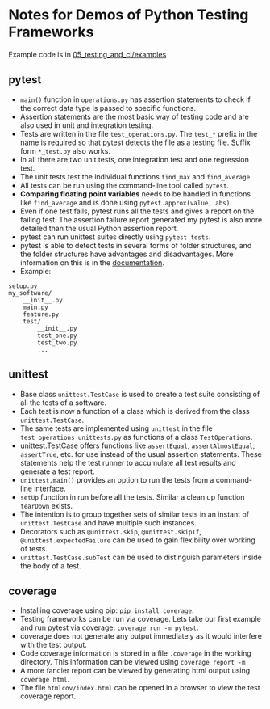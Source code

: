 # Notes for Demos of Python Testing Frameworks

Example code is in [05_testing_and_ci/examples](https://github.com/Simulation-Software-Engineering/Lecture-Material/blob/main/05_testing_and_ci/examples)

## pytest

- `main()` function in `operations.py` has assertion statements to check if the correct data type is passed to specific functions.
- Assertion statements are the most basic way of testing code and are also used in unit and integration testing.
- Tests are written in the file `test_operations.py`. The `test_*` prefix in the name is required so that pytest detects the file as a testing file. Suffix form `*_test.py` also works.
- In all there are two unit tests, one integration test and one regression test.
- The unit tests test the individual functions `find_max` and `find_average`.
- All tests can be run using the command-line tool called `pytest`.
- **Comparing floating point variables** needs to be handled in functions like `find_average` and is done using `pytest.approx(value, abs)`.
- Even if one test fails, pytest runs all the tests and gives a report on the failing test. The assertion failure report generated my pytest is also more detailed than the usual Python assertion report.
- pytest can run unittest suites directly using `pytest tests`.
- pytest is able to detect tests in several forms of folder structures, and the folder structures have advantages and disadvantages. More information on this is in the [documentation](https://docs.pytest.org/en/6.2.x/goodpractices.html#choosing-a-test-layout-import-rules).
- Example:

```
setup.py
my_software/
    __init__.py
    main.py
    feature.py
    test/
        __init__.py
        test_one.py
        test_two.py
        ...
```

## unittest

- Base class `unittest.TestCase` is used to create a test suite consisting of all the tests of a software.
- Each test is now a function of a class which is derived from the class `unittest.TestCase`.
- The same tests are implemented using `unittest` in the file `test_operations_unittests.py` as functions of a class `TestOperations`.
- unittest.TestCase offers functions like `assertEqual`, `assertAlmostEqual`, `assertTrue`, etc. for use instead of the usual assertion statements. These statements help the test runner to accumulate all test results and generate a test report.
- `unittest.main()` provides an option to run the tests from a command-line interface.
- `setUp` function in run before all the tests. Similar a clean up function `tearDown` exists.
- The intention is to group together sets of similar tests in an instant of `unittest.TestCase` and have multiple such instances.
- Decorators such as `@unittest.skip`, `@unittest.skipIf`, `@unittest.expectedFailure` can be used to gain flexibility over working of tests.
- `unittest.TestCase.subTest` can be used to distinguish parameters inside the body of a test.

## coverage

- Installing coverage using pip: `pip install coverage`.
- Testing frameworks can be run via coverage. Lets take our first example and run pytest via coverage: `coverage run -m pytest`.
- coverage does not generate any output immediately as it would interfere with the test output.
- Code coverage information is stored in a file `.coverage` in the working directory. This information can be viewed using `coverage report -m`
- A more fancier report can be viewed by generating html output using `coverage html`.
- The file `htmlcov/index.html` can be opened in a browser to view the test coverage report.
